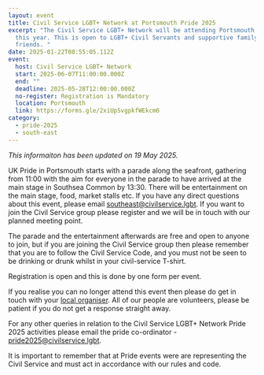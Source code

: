 ```yaml
---
layout: event
title: Civil Service LGBT+ Network at Portsmouth Pride 2025
excerpt: "The Civil Service LGBT+ Network will be attending Portsmouth Pride
  this year. This is open to LGBT+ Civil Servants and supportive family and
  friends. "
date: 2025-01-22T08:55:05.112Z
event:
  host: Civil Service LGBT+ Network
  start: 2025-06-07T11:00:00.000Z
  end: ""
  deadline: 2025-05-28T12:00:00.000Z
  no-register: Registration is Mandatory
  location: Portsmouth
  link: https://forms.gle/2xiUpSvgpkfWEkcm6
category:
  - pride-2025
  - south-east
---
```

*T﻿his informaiton has been updated on 19 May 2025.*

UK Pride in Portsmouth starts with a parade along the seafront, gathering from 11:00 with the aim for everyone in the parade to have arrived at the main stage in Southsea Common by 13:30. There will be entertainment on the main stage, food, market stalls etc. If you have any direct questions about this event, please email [southeast@civilservice.lgbt](mailto:southeast@civilservice.lgbt). If you want to join the Civil Service group please register and we will be in touch with our planned meeting point.

The parade and the entertainment afterwards are free and open to anyone to join, but if you are joining the Civil Service group then please remember that you are to follow the Civil Service Code, and you must not be seen to be drinking or drunk whilst in your civil-service T-shirt.

Registration is open and this is done by one form per event.

I﻿f you realise you can no longer attend this event then please do get in touch with your [local organiser](https://www.civilservice.lgbt/team/). All of our people are volunteers, please be patient if you do not get a response straight away. 

F﻿or any other queries in relation to the Civil Service LGBT+ Network Pride 2025 activities please email the pride co-ordinator - [pride2025@civilservice.lgbt](mailto:pride2025@civilservice.lgbt).

I﻿t is important to remember that at Pride events were are representing the Civil Service and must act in accordance with our rules and code.